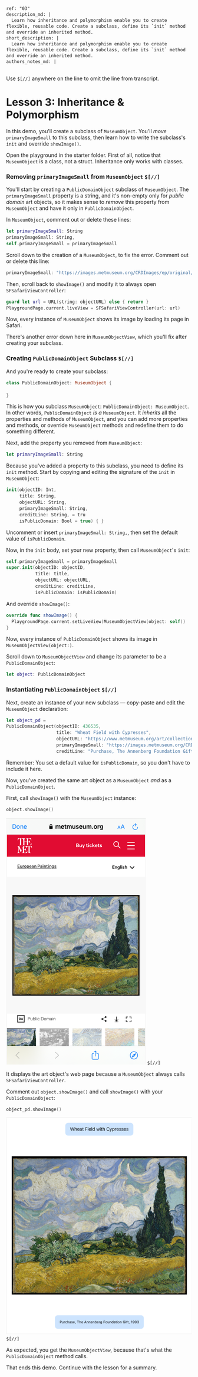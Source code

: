 ```metadata
ref: "03"
description_md: |
  Learn how inheritance and polymorphism enable you to create flexible, reusable code. Create a subclass, define its `init` method and override an inherited method.
short_description: |
  Learn how inheritance and polymorphism enable you to create flexible, reusable code. Create a subclass, define its `init` method and override an inherited method.
authors_notes_md: |
  
```

Use `$[//]` anywhere on the line to omit the line from transcript.

# Lesson 3: Inheritance & Polymorphism

In this demo, you'll create a subclass of `MuseumObject`. You'll _move_ `primaryImageSmall` to this subclass, then learn how to write the subclass's `init` and override `showImage()`.

Open the playground in the starter folder. First of all, notice that `MuseumObject` is a class, not a struct. Inheritance only works with classes.

### Removing `primaryImageSmall` from `MuseumObject` `$[//]`

You'll start by creating a `PublicDomainObject` subclass of `MuseumObject`. The `primaryImageSmall` property is a string, and it's non-empty only for _public domain_ art objects, so it makes sense to _remove_ this property from `MuseumObject` and have it only in `PublicDomainObject`.

In `MuseumObject`, comment out or delete these lines:

```swift
let primaryImageSmall: String
primaryImageSmall: String,
self.primaryImageSmall = primaryImageSmall
```

Scroll down to the creation of a `MuseumObject`, to fix the error. Comment out or delete this line:

```swift
primaryImageSmall: "https://images.metmuseum.org/CRDImages/ep/original/DT1567.jpg",
```

Then, scroll back to `showImage()` and modify it to always open `SFSafariViewController`:

```swift
guard let url = URL(string: objectURL) else { return }
PlaygroundPage.current.liveView = SFSafariViewController(url: url)
```

Now, every instance of `MuseumObject` shows its image by loading its page in Safari.

There's another error down here in `MuseumObjectView`, which you'll fix after creating your subclass.

### Creating `PublicDomainObject` Subclass `$[//]`

And<!----> you're ready to create your subclass:

```swift
class PublicDomainObject: MuseumObject {
  
}
```

This is how you subclass `MuseumObject`: `PublicDomainObject: MuseumObject`. In other words, `PublicDomainObject` _is a_ `MuseumObject`. It _inherits_ all the properties and methods of `MuseumObject`, and you can add more properties and methods, or override `MuseumObject` methods and redefine them to do something different.

Next, add the property you removed from `MuseumObject`:

```swift
let primaryImageSmall: String
```

Because you've added a property to this subclass, you need to define its `init` method. Start by copying and editing the signature of the `init` in `MuseumObject`:

```swift
init(objectID: Int,
     title: String,
     objectURL: String,
     primaryImageSmall: String, 
     creditLine: String, = tru
     isPublicDomain: Bool = true) { }   
```

Uncomment or insert `primaryImageSmall: String,`, then set the default value of `isPublicDomain`.

Now, in the `init` body, set your new property, then call `MuseumObject`'s `init`:

```swift
self.primaryImageSmall = primaryImageSmall
super.init(objectID: objectID,
           title: title,
           objectURL: objectURL,
           creditLine: creditLine,
           isPublicDomain: isPublicDomain)
```

And override `showImage()`:

```swift
override func showImage() {
  PlaygroundPage.current.setLiveView(MuseumObjectView(object: self))
}
```

Now, every instance of `PublicDomainObject` shows its image in `MuseumObjectView(object:)`.

Scroll down to `MuseumObjectView` and change its parameter to be a `PublicDomainObject`:

```swift
let object: PublicDomainObject
```

### Instantiating `PublicDomainObject` `$[//]`

Next, create an instance of your new subclass — copy-paste and edit the `MuseumObject` declaration:

```swift
let object_pd =
PublicDomainObject(objectID: 436535,
                   title: "Wheat Field with Cypresses",
                   objectURL: "https://www.metmuseum.org/art/collection/search/436535",
                   primaryImageSmall: "https://images.metmuseum.org/CRDImages/ep/original/DT1567.jpg"
                   creditLine: "Purchase, The Annenberg Foundation Gift, 1993")
``` 

Remember: You set a default value for `isPublicDomain`, so you don't have to include it here.

Now, you've created the same art object as a `MuseumObject` _and_ as a `PublicDomainObject`. 

First, call `showImage()` with the `MuseumObject` instance:

```swift
object.showImage()
```

![bordered](images/02-object-show-image.png "MuseumObject showImage()") `$[//]`

It displays the art object's web page because a `MuseumObject` always calls `SFSafariViewController`.

Comment out `object.showImage()` and call `showImage()` with your `PublicDomainObject`:

```swift
object_pd.showImage()
```

![bordered](images/03-object_pd-show-image.png "PublicDomainObject showImage()") `$[//]`

As expected, you get the `MuseumObjectView`, because that's what the `PublicDomainObject` method calls.

That ends this demo. Continue with the lesson for a summary.

